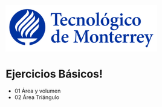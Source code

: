 ![Tec de Monterrey](images/logotecmty.png)
# Ejercicios Básicos!

- 01 Área y volumen
- 02 Área Triángulo
